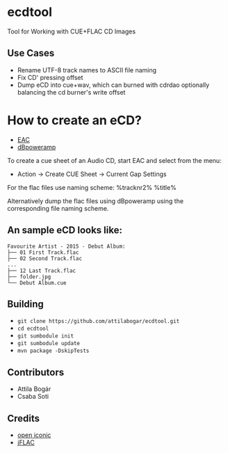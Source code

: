 # ecdtool

Tool for Working with CUE+FLAC CD Images

## Use Cases

  - Rename UTF-8 track names to ASCII file naming
  - Fix CD' pressing offset
  - Dump eCD into cue+wav, which can burned with cdrdao
    optionally balancing the cd burner's write offset

# How to create an eCD?

  - [EAC](http://exactaudiocopy.de/)
  - [dBpoweramp](https://www.dbpoweramp.com/cd-ripper.htm)

To create a cue sheet of an Audio CD, start EAC and select from the menu:
  - Action -> Create CUE Sheet -> Current Gap Settings

For the flac files use naming scheme: %tracknr2% %title%

Alternatively dump the flac files using dBpoweramp using the corresponding file
naming scheme.

## An sample eCD looks like:

```
Favourite Artist - 2015 - Debut Album:
├── 01 First Track.flac
├── 02 Second Track.flac
...
├── 12 Last Track.flac
├── folder.jpg
└── Debut Album.cue
```

## Building

  - `git clone https://github.com/attilabogar/ecdtool.git`
  - `cd ecdtool`
  - `git sumbodule init`
  - `git sumbodule update`
  - `mvn package -DskipTests`

## Contributors

  - Attila Bogár
  - Csaba Soti

## Credits

  - [open iconic](https://useiconic.com/open/)
  - [jFLAC](http://jflac.sourceforge.net/)
